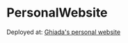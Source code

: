 # PersonalWebsite

Deployed at: [Ghiada's personal website](https://ghaidaalbohairy.github.io/personal-website/)
